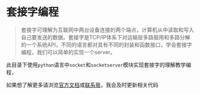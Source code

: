 # 套接字编程

>    ​	套接字可理解为互联网中两台设备连接的两个端点，计算机从中读取和写入自己要发送的数据。
>    ​	套接字是TCP/IP体系下对运输层多路服用和多路分解的一个系统API，不同的语言都对其有不同的封装和函数接口，学会套接字编程，我们可以简单的实现一个server。

此目录下使用`python`语言中`socket`和`socketserver`模块实现套接字的理解教学编程，

如果想了解更多请浏览[官方文档](https://docs.python.org/3/library/socket.html?highlight=socket#module-socket)或[联系我](https://github.com/dkyaorui/LearnWhatWeNeed/blob/master/README.md)，我会及时更新相关代码


